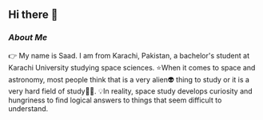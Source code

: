 ## Hi there 👋
  ### **_About Me_**
  👉 My name is Saad. I am from Karachi, Pakistan, a bachelor's student at Karachi University studying space sciences. ⭐When it comes to space and astronomy, most people think that is a very alien👽 thing to study or it is a very hard field of study🤷‍♂️. 💡In reality, space study develops curiosity and hungriness to find logical answers to things that seem difficult to understand.

<!--
**saad299/saad299** is a ✨ _special_ ✨ repository because its `README.md` (this file) appears on your GitHub profile.

Here are some ideas to get you started:

- 🔭 I’m currently working on ...
- 🌱 I’m currently learning ...
- 👯 I’m looking to collaborate on ...
- 🤔 I’m looking for help with ...
- 💬 Ask me about ...
- 📫 How to reach me: ...
- 😄 Pronouns: ...
- ⚡ Fun fact: ...
-->
